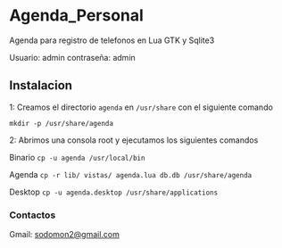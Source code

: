 # Agenda_Personal

Agenda para registro de telefonos en Lua GTK y Sqlite3

Usuario: admin
contraseña: admin

## Instalacion 

1: Creamos el directorio `agenda` en `/usr/share` con el siguiente comando

`mkdir -p /usr/share/agenda`

2: Abrimos una consola root y ejecutamos los siguientes comandos

Binario `cp -u agenda /usr/local/bin`

Agenda  `cp -r lib/ vistas/ agenda.lua db.db /usr/share/agenda`

Desktop `cp -u agenda.desktop /usr/share/applications `

### Contactos

Gmail: sodomon2@gmail.com
